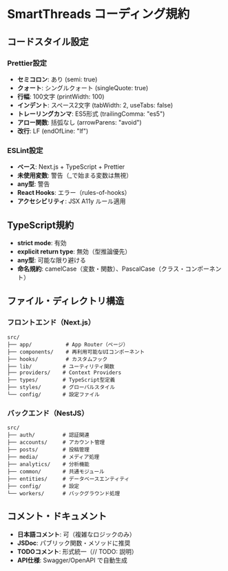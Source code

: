 # SmartThreads コーディング規約

## コードスタイル設定

### Prettier設定
- **セミコロン**: あり (semi: true)
- **クォート**: シングルクォート (singleQuote: true)
- **行幅**: 100文字 (printWidth: 100)
- **インデント**: スペース2文字 (tabWidth: 2, useTabs: false)
- **トレーリングカンマ**: ES5形式 (trailingComma: "es5")
- **アロー関数**: 括弧なし (arrowParens: "avoid")
- **改行**: LF (endOfLine: "lf")

### ESLint設定
- **ベース**: Next.js + TypeScript + Prettier
- **未使用変数**: 警告（_で始まる変数は無視）
- **any型**: 警告
- **React Hooks**: エラー（rules-of-hooks）
- **アクセシビリティ**: JSX A11y ルール適用

## TypeScript規約
- **strict mode**: 有効
- **explicit return type**: 無効（型推論優先）
- **any型**: 可能な限り避ける
- **命名規約**: camelCase（変数・関数）、PascalCase（クラス・コンポーネント）

## ファイル・ディレクトリ構造

### フロントエンド（Next.js）
```
src/
├── app/           # App Router（ページ）
├── components/    # 再利用可能なUIコンポーネント
├── hooks/         # カスタムフック
├── lib/          # ユーティリティ関数
├── providers/    # Context Providers
├── types/        # TypeScript型定義
├── styles/       # グローバルスタイル
└── config/       # 設定ファイル
```

### バックエンド（NestJS）
```
src/
├── auth/         # 認証関連
├── accounts/     # アカウント管理
├── posts/        # 投稿管理
├── media/        # メディア処理
├── analytics/    # 分析機能
├── common/       # 共通モジュール
├── entities/     # データベースエンティティ
├── config/       # 設定
└── workers/      # バックグラウンド処理
```

## コメント・ドキュメント
- **日本語コメント**: 可（複雑なロジックのみ）
- **JSDoc**: パブリック関数・メソッドに推奨
- **TODOコメント**: 形式統一（// TODO: 説明）
- **API仕様**: Swagger/OpenAPI で自動生成